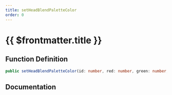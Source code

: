 ```yaml
---
title: setHeadBlendPaletteColor
order: 0
---
```


# {{ $frontmatter.title }}

## Function Definition

```ts
public setHeadBlendPaletteColor(id: number, red: number, green: number, blue: number): boolean;
```

## Documentation

<!--@include: ./parts/setHeadBlendPaletteColor.md-->
